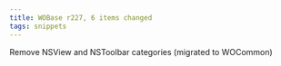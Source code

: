 ```yaml
---
title: WOBase r227, 6 items changed
tags: snippets
---
```


Remove NSView and NSToolbar categories (migrated to WOCommon)

